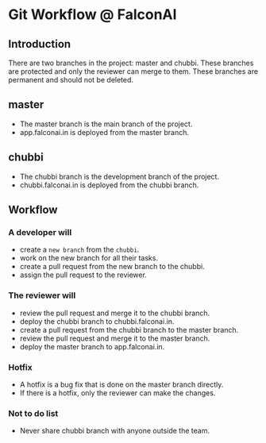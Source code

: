 # Git Workflow @ FalconAI

## Introduction

There are two branches in the project: master and chubbi. These branches are protected and only the reviewer can merge to them. These branches are permanent and should not be deleted.

## master <prod>

- The master branch is the main branch of the project.
- app.falconai.in is deployed from the master branch.

## chubbi <dev>

- The chubbi branch is the development branch of the project.
- chubbi.falconai.in is deployed from the chubbi branch.

## Workflow

### A developer will

- create a `new branch` from the `chubbi`.
- work on the new branch for all their tasks.
- create a pull request from the new branch to the chubbi.
- assign the pull request to the reviewer.

### The reviewer will

- review the pull request and merge it to the chubbi branch.
- deploy the chubbi branch to chubbi.falconai.in.
- create a pull request from the chubbi branch to the master branch.
- review the pull request and merge it to the master branch.
- deploy the master branch to app.falconai.in.

### Hotfix

- A hotfix is a bug fix that is done on the master branch directly.
- If there is a hotfix, only the reviewer can make the changes.

### Not to do list

- Never share chubbi branch with anyone outside the team.
